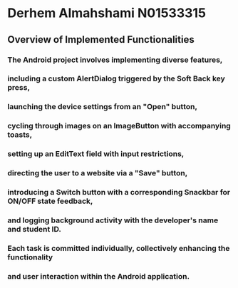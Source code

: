 # Derhem Almahshami N01533315

##  Overview of Implemented Functionalities
### The Android project involves implementing diverse features, 
### including a custom AlertDialog triggered by the Soft Back key press, 
### launching the device settings from an "Open" button, 
### cycling through images on an ImageButton with accompanying toasts, 
### setting up an EditText field with input restrictions, 
### directing the user to a website via a "Save" button, 
### introducing a Switch button with a corresponding Snackbar for ON/OFF state feedback, 
### and logging background activity with the developer's name and student ID. 
### Each task is committed individually, collectively enhancing the functionality 
### and user interaction within the Android application.